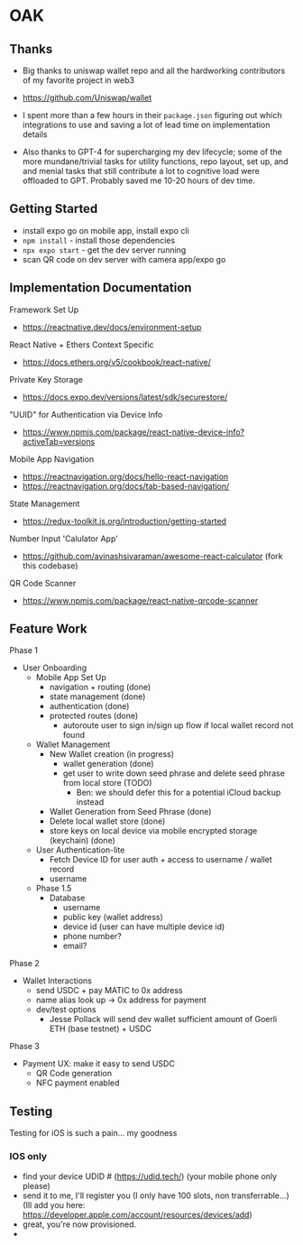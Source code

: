 # OAK

## Thanks
- Big thanks to uniswap wallet repo and all the hardworking contributors of my favorite project in web3
- https://github.com/Uniswap/wallet
- I spent more than a few hours in their `package.json` figuring out which integrations to use and saving a lot of lead time on implementation details

- Also thanks to GPT-4 for supercharging my dev lifecycle; some of the more mundane/trivial tasks for utility functions, repo layout, set up, and and menial tasks that still contribute a lot to cognitive load were offloaded to GPT. Probably saved me 10-20 hours of dev time.

## Getting Started
- install expo go on mobile app, install expo cli
- `npm install` - install those dependencies
- `npx expo start` - get the dev server running
- scan QR code on dev server with camera app/expo go

## Implementation Documentation

Framework Set Up
- https://reactnative.dev/docs/environment-setup

React Native + Ethers Context Specific
- https://docs.ethers.org/v5/cookbook/react-native/

Private Key Storage
- https://docs.expo.dev/versions/latest/sdk/securestore/

"UUID" for Authentication via Device Info
- https://www.npmjs.com/package/react-native-device-info?activeTab=versions

Mobile App Navigation
- https://reactnavigation.org/docs/hello-react-navigation
- https://reactnavigation.org/docs/tab-based-navigation/

State Management
- https://redux-toolkit.js.org/introduction/getting-started

Number Input 'Calulator App'
- https://github.com/avinashsivaraman/awesome-react-calculator (fork this codebase)

QR Code Scanner
- https://www.npmjs.com/package/react-native-qrcode-scanner

## Feature Work

Phase 1
- User Onboarding
    - Mobile App Set Up
        - navigation + routing (done)
        - state management (done)
        - authentication (done)
        - protected routes (done)
            - autoroute user to sign in/sign up flow if local wallet record not found
    - Wallet Management
        - New Wallet creation (in progress)
            - wallet generation (done)
            - get user to write down seed phrase and delete seed phrase from local store (TODO)
                - Ben: we should defer this for a potential iCloud backup instead
        - Wallet Generation from Seed Phrase (done)
        - Delete local wallet store (done)
        - store keys on local device via mobile encrypted storage (keychain) (done)
    - User Authentication-lite
        - Fetch Device ID for user auth + access to username / wallet record
        - username
    - Phase 1.5
        - Database
            - username
            - public key (wallet address)
            - device id (user can have multiple device id)
            - phone number?
            - email?

Phase 2
- Wallet Interactions
    - send USDC + pay MATIC to 0x address
    - name alias look up -> 0x address for payment
    - dev/test options
        - Jesse Pollack will send dev wallet sufficient amount of Goerli ETH (base testnet) + USDC

Phase 3
- Payment UX: make it easy to send USDC
    - QR Code generation
    - NFC payment enabled


## Testing

Testing for iOS is such a pain... my goodness

### IOS only
- find your device UDID # (https://udid.tech/) (your mobile phone only please)
- send it to me, I'll register you (I only have 100 slots, non transferrable...) (Ill add you here: https://developer.apple.com/account/resources/devices/add)
- great, you're now provisioned.
-   

